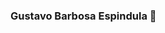 ### Gustavo Barbosa Espindula 👋

<!--
**gubarbosa/gubarbosa** is a ✨ _special_ ✨ repository because its `README.md` (this file) appears on your GitHub profile.

- 🔭 Atualmente faço estágio na Fábrica de Software no IFC de Araquari.
- 🌱 Faço Bacharelado em Sistemas de Informação e estou aprendendo Django, PostgreSQL, Python e Java.
- 👯 Eu posso ajudar você em Python.
- 🤔 Procuro ajuda para aprimorar meu inglês e aprender JavaScript.
- ⚡ Fun fact: Não sei andar de bicleta.
-->
